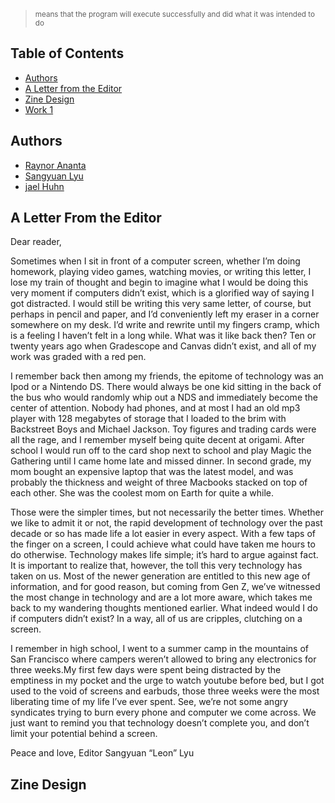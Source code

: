 > <sub> means that the program will execute successfully and did what it was intended to do </sub>

## Table of Contents

- [Authors](https://rayytsn9.github.io/ROBOTT/#Authors)
- [A Letter from the Editor](https://rayytsn9.github.io/ROBOTT/#A-Letter-From-the-Editor)
- [Zine Design](https://rayytsn9.github.io/ROBOTT/#Zine-Design)
- [Work 1](https://rayytsn9.github.io/ROBOTT/#Work-1)

## Authors

- [Raynor Ananta](rananta@ucsd.edu)
- [Sangyuan Lyu](s9lyu@ucsd.edu)
- [jael Huhn](jahuhn@ucsd.edu)

## A Letter From the Editor

Dear reader,

  Sometimes when I sit in front of a computer screen, whether I’m doing homework, playing video games, watching movies, or writing this letter, I lose my train of thought and begin to imagine what I would be doing this very moment if computers didn’t exist, which is a glorified way of saying I got distracted. I would still be writing this very same letter, of course, but perhaps in pencil and paper, and I’d conveniently left my eraser in a corner somewhere on my desk. I’d write and rewrite until my fingers cramp, which is a feeling I haven’t felt in a long while. What was it like back then? Ten or twenty years ago when Gradescope and Canvas didn’t exist, and all of my work was graded with a red pen.
  
  I remember back then among my friends, the epitome of technology was an Ipod or a Nintendo DS. There would always be one kid sitting in the back of the bus who would randomly whip out a NDS and immediately become the center of attention. Nobody had phones, and at most I had an old mp3 player with 128 megabytes of storage that I loaded to the brim with Backstreet Boys and Michael Jackson. Toy figures and trading cards were all the rage, and I remember myself being quite decent at origami. After school I would run off to the card shop next to school and play Magic the Gathering until I came home late and missed dinner. In second grade, my mom bought an expensive laptop that was the latest model, and was probably the thickness and weight of three Macbooks stacked on top of each other. She was the coolest mom on Earth for quite a while. 
  
  Those were the simpler times, but not necessarily the better times. Whether we like to admit it or not, the rapid development of technology over the past decade or so has made life a lot easier in every aspect. With a few taps of the finger on a screen, I could achieve what could have taken me hours to do otherwise. Technology makes life simple; it’s hard to argue against fact. It is important to realize that, however, the toll this very technology has taken on us. Most of the newer generation are entitled to this new age of information, and for good reason, but coming from Gen Z, we’ve witnessed the most change in technology and are a lot more aware, which takes me back to my wandering thoughts mentioned earlier. What indeed would I do if computers didn’t exist? In a way, all of us are cripples, clutching on a screen.
  
  I remember in high school, I went to a summer camp in the mountains of San Francisco where campers weren’t allowed to bring any electronics for three weeks.My first few days were spent being distracted by the emptiness in my pocket and the urge to watch youtube before bed, but I got used to the void of screens and earbuds, those three weeks were the most liberating time of my life I’ve ever spent. See, we’re not some angry syndicates trying to burn every phone and computer we come across. We just want to remind you that technology doesn’t complete you, and don’t limit your potential behind a screen. 

Peace and love,
Editor
Sangyuan “Leon” Lyu


## Zine Design
